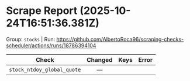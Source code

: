 # Scrape Report (2025-10-24T16:51:36.381Z)

Group: `stocks`  |  Run: https://github.com/AlbertoRoca96/scraping-checks-scheduler/actions/runs/18786394104

| Check | Changed | Keys | Error |
|---|:---:|:--|:--|
| `stock_ntdoy_global_quote` | — |  |  |

